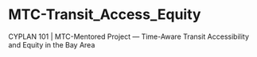 # MTC-Transit_Access_Equity
CYPLAN 101 | MTC-Mentored Project — Time-Aware Transit Accessibility and Equity in the Bay Area
